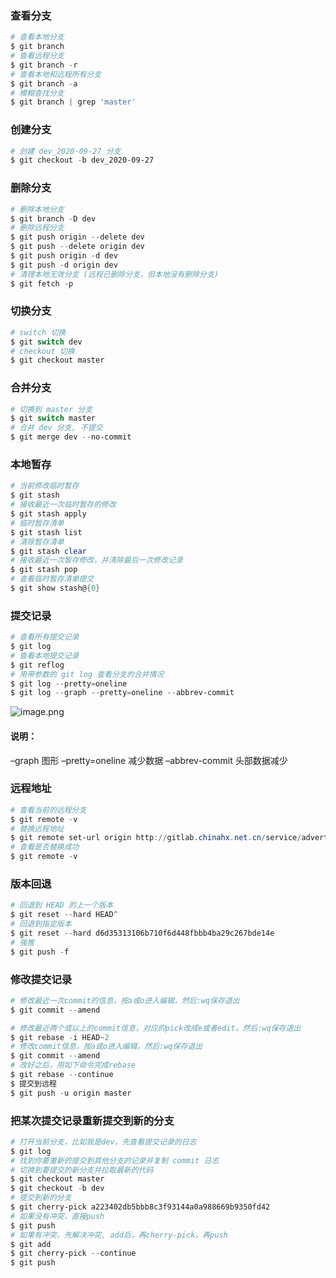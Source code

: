 <a name="VlAWV"></a>
### 查看分支
```powershell
# 查看本地分支
$ git branch
# 查看远程分支
$ git branch -r
# 查看本地和远程所有分支
$ git branch -a
# 模糊查找分支
$ git branch | grep 'master'
```
<a name="pmny8"></a>
### 创建分支
```powershell
# 创建 dev_2020-09-27 分支
$ git checkout -b dev_2020-09-27
```
<a name="ALtHQ"></a>
### 删除分支
```powershell
# 删除本地分支
$ git branch -D dev
# 删除远程分支
$ git push origin --delete dev
$ git push --delete origin dev
$ git push origin -d dev
$ git push -d origin dev
# 清理本地无效分支 (远程已删除分支，但本地没有删除分支)
$ git fetch -p
```
<a name="xgeTg"></a>
### 切换分支
```powershell
# switch 切换
$ git switch dev
# checkout 切换
$ git checkout master
```
<a name="AGUAD"></a>
### 合并分支
```powershell
# 切换到 master 分支
$ git switch master
# 合并 dev 分支, 不提交
$ git merge dev --no-commit
```
<a name="NEfyL"></a>
### 本地暂存
```powershell
# 当前修改临时暂存
$ git stash
# 接收最近一次临时暂存的修改
$ git stash apply
# 临时暂存清单
$ git stash list
# 清除暂存清单
$ git stash clear
# 接收最近一次暂存修改，并清除最后一次修改记录
$ git stash pop
# 查看临时暂存清单提交
$ git show stash@{0}
```
<a name="UOofL"></a>
### 提交记录
```powershell
# 查看所有提交记录
$ git log
# 查看本地提交记录
$ git reflog
# 用带参数的 git log 查看分支的合并情况
$ git log --pretty=oneline
$ git log --graph --pretty=oneline --abbrev-commit
```
![image.png](https://cdn.nlark.com/yuque/0/2021/png/725923/1609920521348-a8a0bd71-8470-4eda-b7ef-6c9166a75289.png#crop=0&crop=0&crop=1&crop=1&height=237&id=WHaXZ&margin=%5Bobject%20Object%5D&name=image.png&originHeight=474&originWidth=1254&originalType=binary&ratio=1&rotation=0&showTitle=false&size=85505&status=done&style=none&title=&width=627)
<a name="E1HKC"></a>
#### 说明：
–graph 图形
–pretty=oneline 减少数据
–abbrev-commit 头部数据减少

<a name="wBRac"></a>
### 远程地址
```powershell
# 查看当前的远程分支
$ git remote -v
# 替换远程地址
$ git remote set-url origin http://gitlab.chinahx.net.cn/service/advertservice.git
# 查看是否替换成功
$ git remote -v
```
<a name="NtlGE"></a>
### 版本回退
```powershell
# 回退到 HEAD 的上一个版本
$ git reset --hard HEAD^
# 回退到指定版本
$ git reset --hard d6d35313106b710f6d448fbbb4ba29c267bde14e
# 强推
$ git push -f
```
<a name="sMQYj"></a>
### 修改提交记录
```powershell
# 修改最近一次commit的信息，按a或o进入编辑，然后:wq保存退出
$ git commit --amend

# 修改最近两个或以上的commit信息，对应的pick改成e或者edit，然后:wq保存退出
$ git rebase -i HEAD~2
# 修改commit信息，按a或o进入编辑，然后:wq保存退出
$ git commit --amend
# 改好之后，用如下命令完成rebase
$ git rebase --continue
$ 提交到远程
$ git push -u origin master
```
<a name="R4hBL"></a>
### 把某次提交记录重新提交到新的分支
```powershell
# 打开当前分支，比如我是dev，先查看提交记录的日志
$ git log
# 找到你要重新的提交到其他分支的记录并复制 commit 日志
# 切换到要提交的新分支并拉取最新的代码
$ git checkout master
$ git checkout -b dev
# 提交到新的分支
$ git cherry-pick a223402db5bbb8c3f93144a0a988669b9350fd42
# 如果没有冲突，直接push
$ git push
# 如果有冲突，先解决冲突, add后，再cherry-pick，再push
$ git add 
$ git cherry-pick --continue
$ git push
```
